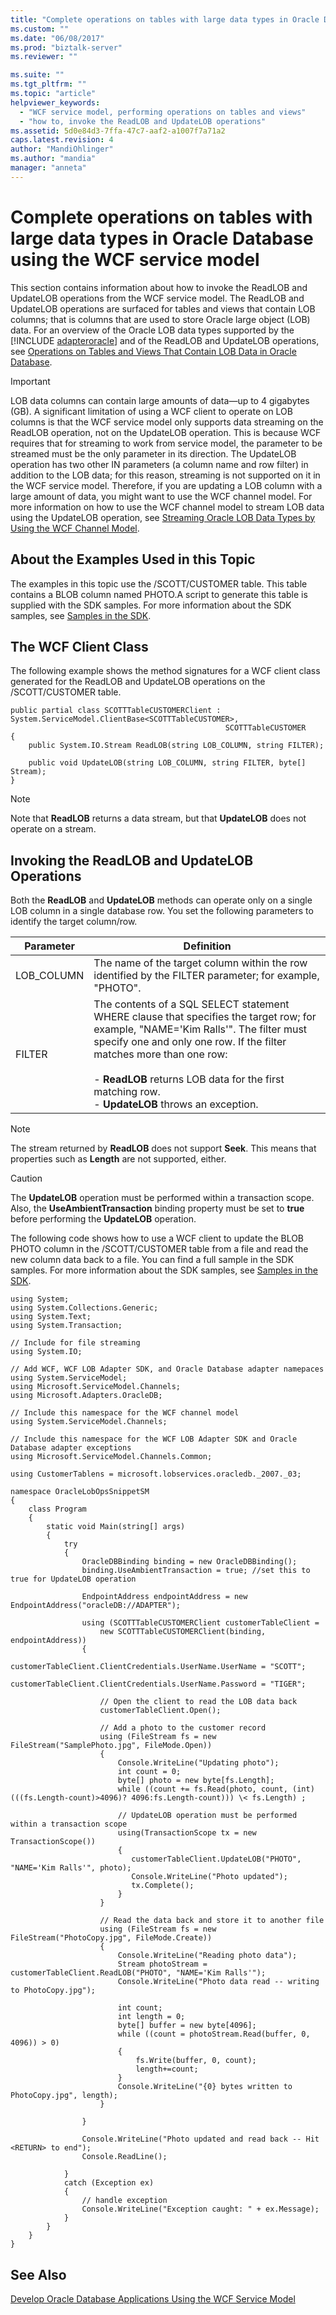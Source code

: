 ```yaml
---
title: "Complete operations on tables with large data types in Oracle Database using the WCF service model | Microsoft Docs"
ms.custom: ""
ms.date: "06/08/2017"
ms.prod: "biztalk-server"
ms.reviewer: ""

ms.suite: ""
ms.tgt_pltfrm: ""
ms.topic: "article"
helpviewer_keywords: 
  - "WCF service model, performing operations on tables and views"
  - "how to, invoke the ReadLOB and UpdateLOB operations"
ms.assetid: 5d0e84d3-7ffa-47c7-aaf2-a1007f7a71a2
caps.latest.revision: 4
author: "MandiOhlinger"
ms.author: "mandia"
manager: "anneta"
---
```

# Complete operations on tables with large data types in Oracle Database using the WCF service model
This section contains information about how to invoke the ReadLOB and UpdateLOB operations from the WCF service model. The ReadLOB and UpdateLOB operations are surfaced for tables and views that contain LOB columns; that is columns that are used to store Oracle large object (LOB) data. For an overview of the Oracle LOB data types supported by the [!INCLUDE [adapteroracle](../../includes/adapteroracle-md.md)] and of the ReadLOB and UpdateLOB operations, see [Operations on Tables and Views That Contain LOB Data in Oracle Database](../../adapters-and-accelerators/adapter-oracle-database/operations-on-tables-and-views-that-contain-lob-data-in-oracle-database.md).  
  
> [!IMPORTANT]
>  LOB data columns can contain large amounts of data—up to 4 gigabytes (GB). A significant limitation of using a WCF client to operate on LOB columns is that the WCF service model only supports data streaming on the ReadLOB operation, not on the UpdateLOB operation. This is because WCF requires that for streaming to work from service model, the parameter to be streamed must be the only parameter in its direction. The UpdateLOB operation has two other IN parameters (a column name and row filter) in addition to the LOB data; for this reason, streaming is not supported on it in the WCF service model. Therefore, if you are updating a LOB column with a large amount of data, you might want to use the WCF channel model. For more information on how to use the WCF channel model to stream LOB data using the UpdateLOB operation, see [Streaming Oracle LOB Data Types by Using the WCF Channel Model](../../adapters-and-accelerators/adapter-oracle-database/streaming-oracle-database-lob-data-types-using-the-wcf-channel-model.md).  
  
## About the Examples Used in this Topic  
 The examples in this topic use the /SCOTT/CUSTOMER table. This table contains a BLOB column named PHOTO.A script to generate this table is supplied with the SDK samples. For more information about the SDK samples, see [Samples in the SDK](../../core/samples-in-the-sdk.md).  
  
## The WCF Client Class  
 The following example shows the method signatures for a WCF client class generated for the ReadLOB and UpdateLOB operations on the /SCOTT/CUSTOMER table.  
  
```  
public partial class SCOTTTableCUSTOMERClient : System.ServiceModel.ClientBase<SCOTTTableCUSTOMER>,   
                                                SCOTTTableCUSTOMER   
{  
    public System.IO.Stream ReadLOB(string LOB_COLUMN, string FILTER);   
  
    public void UpdateLOB(string LOB_COLUMN, string FILTER, byte[] Stream);  
}  
```  
  
> [!NOTE]
>  Note that **ReadLOB** returns a data stream, but that **UpdateLOB** does not operate on a stream.  
  
## Invoking the ReadLOB and UpdateLOB Operations  
 Both the **ReadLOB** and **UpdateLOB** methods can operate only on a single LOB column in a single database row. You set the following parameters to identify the target column/row.  
  
|Parameter|Definition|  
|---------------|----------------|  
|LOB_COLUMN|The name of the target column within the row identified by the FILTER parameter; for example, "PHOTO".|  
|FILTER|The contents of a SQL SELECT statement WHERE clause that specifies the target row; for example, "NAME='Kim Ralls'". The filter must specify one and only one row. If the filter matches more than one row:<br /><br /> -   **ReadLOB** returns LOB data for the first matching row.<br />-   **UpdateLOB** throws an exception.|  
  
> [!NOTE]
>  The stream returned by **ReadLOB** does not support **Seek**. This means that properties such as **Length** are not supported, either.  
  
> [!CAUTION]
>  The **UpdateLOB** operation must be performed within a transaction scope. Also, the **UseAmbientTransaction** binding property must be set to **true** before performing the **UpdateLOB** operation.  
  
 The following code shows how to use a WCF client to update the BLOB PHOTO column in the /SCOTT/CUSTOMER table from a file and read the new column data back to a file. You can find a full sample in the SDK samples. For more information about the SDK samples, see [Samples in the SDK](../../core/samples-in-the-sdk.md).  
  
```  
using System;  
using System.Collections.Generic;  
using System.Text;  
using System.Transaction;  
  
// Include for file streaming  
using System.IO;  
  
// Add WCF, WCF LOB Adapter SDK, and Oracle Database adapter namepaces  
using System.ServiceModel;  
using Microsoft.ServiceModel.Channels;  
using Microsoft.Adapters.OracleDB;  
  
// Include this namespace for the WCF channel model  
using System.ServiceModel.Channels;  
  
// Include this namespace for the WCF LOB Adapter SDK and Oracle Database adapter exceptions  
using Microsoft.ServiceModel.Channels.Common;  
  
using CustomerTablens = microsoft.lobservices.oracledb._2007._03;  
  
namespace OracleLobOpsSnippetSM  
{  
    class Program  
    {  
        static void Main(string[] args)  
        {  
            try  
            {  
                OracleDBBinding binding = new OracleDBBinding();  
                binding.UseAmbientTransaction = true; //set this to true for UpdateLOB operation  
  
                EndpointAddress endpointAddress = new EndpointAddress("oracleDB://ADAPTER");  
  
                using (SCOTTTableCUSTOMERClient customerTableClient =  
                    new SCOTTTableCUSTOMERClient(binding, endpointAddress))  
                {  
                    customerTableClient.ClientCredentials.UserName.UserName = "SCOTT";  
                    customerTableClient.ClientCredentials.UserName.Password = "TIGER";  
  
                    // Open the client to read the LOB data back  
                    customerTableClient.Open();  
  
                    // Add a photo to the customer record    
                    using (FileStream fs = new FileStream("SamplePhoto.jpg", FileMode.Open))  
                    {  
                        Console.WriteLine("Updating photo");  
                        int count = 0;  
                        byte[] photo = new byte[fs.Length];  
                        while ((count += fs.Read(photo, count, (int) (((fs.Length-count)>4096)? 4096:fs.Length-count))) \< fs.Length) ;  
  
                        // UpdateLOB operation must be performed within a transaction scope  
                        using(TransactionScope tx = new TransactionScope())  
                        {  
                           customerTableClient.UpdateLOB("PHOTO", "NAME='Kim Ralls'", photo);  
                           Console.WriteLine("Photo updated");  
                           tx.Complete();  
                        }  
                    }  
  
                    // Read the data back and store it to another file  
                    using (FileStream fs = new FileStream("PhotoCopy.jpg", FileMode.Create))  
                    {  
                        Console.WriteLine("Reading photo data");  
                        Stream photoStream = customerTableClient.ReadLOB("PHOTO", "NAME='Kim Ralls'");  
                        Console.WriteLine("Photo data read -- writing to PhotoCopy.jpg");  
  
                        int count;  
                        int length = 0;  
                        byte[] buffer = new byte[4096];  
                        while ((count = photoStream.Read(buffer, 0, 4096)) > 0)  
                        {  
                            fs.Write(buffer, 0, count);  
                            length+=count;  
                        }  
                        Console.WriteLine("{0} bytes written to PhotoCopy.jpg", length);  
                    }  
  
                }  
  
                Console.WriteLine("Photo updated and read back -- Hit <RETURN> to end");  
                Console.ReadLine();  
  
            }  
            catch (Exception ex)  
            {  
                // handle exception  
                Console.WriteLine("Exception caught: " + ex.Message);  
            }  
        }  
    }  
}  
```  
  
## See Also  
 [Develop Oracle Database Applications Using the WCF Service Model](../../adapters-and-accelerators/adapter-oracle-database/develop-oracle-database-applications-using-the-wcf-service-model.md)